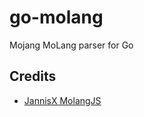 # go-molang
Mojang MoLang parser for Go

## Credits
- [JannisX MolangJS](https://github.com/JannisX11/MolangJS)